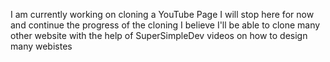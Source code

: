 I am currently working on cloning a YouTube Page
I will stop here for now and continue the progress of the cloning
I believe I'll be able to clone many other website with the help of SuperSimpleDev videos on how to design many webistes